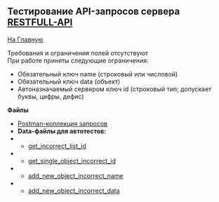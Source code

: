 ## Тестирование API-запросов сервера [RESTFULL-API](https://restful-api.dev/)
[На Главную](../../README.md)

Требования и ограничения полей отсутствуют<br>
При работе приняты следующие ограничения:<br>
*   Обязательный ключ name (строковый или числовой)
*   Обязательный ключ data (объект)
*   Автоназначаемый сервером ключ id (строковый тип; допускает буквы, цифры, дефис)

**Файлы**<br>
*   [Postman-коллекция запросов](Restful-API.postman_collection.json)
*   **Data-файлы для автотестов:**<br>
*   *   [get_incorrect_list_id](get_incorrect_list_id.csv)
*   *   [get_single_object_incorrect_id](get_single_object_incorrect_id.csv)
*   *   [add_new_object_incorrect_name](add_new_object_incorrect_name.csv)
*   *   [add_new_object_incorrect_data](add_new_object_incorrect_data.csv)